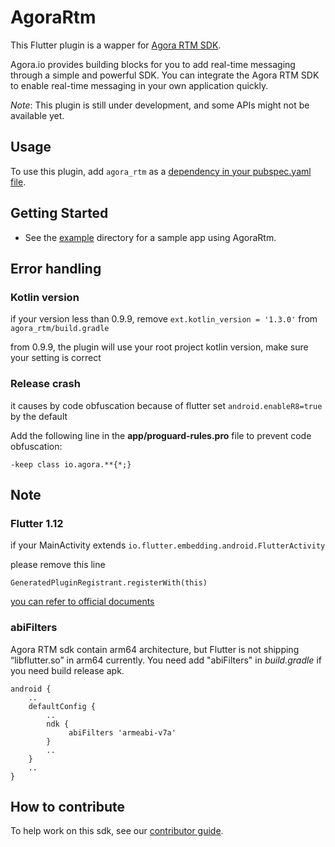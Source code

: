 # AgoraRtm

This Flutter plugin is a wapper for [Agora RTM SDK](https://docs.agora.io/en).

Agora.io provides building blocks for you to add real-time messaging through a simple and powerful SDK. You can integrate the Agora RTM SDK to enable real-time messaging in your own application quickly.

*Note*: This plugin is still under development, and some APIs might not be available yet.

## Usage

To use this plugin, add `agora_rtm` as a [dependency in your pubspec.yaml file](https://flutter.io/platform-plugins/).

## Getting Started

* See the [example](example) directory for a sample app using AgoraRtm.

## Error handling

### Kotlin version

if your version less than 0.9.9, remove `ext.kotlin_version = '1.3.0'` from `agora_rtm/build.gradle`

from 0.9.9, the plugin will use your root project kotlin version, make sure your setting is correct

### Release crash

it causes by code obfuscation because of flutter set `android.enableR8=true` by the default

Add the following line in the **app/proguard-rules.pro** file to prevent code obfuscation:
```
-keep class io.agora.**{*;}
```

## Note

### Flutter 1.12

if your MainActivity extends `io.flutter.embedding.android.FlutterActivity`

please remove this line
```
GeneratedPluginRegistrant.registerWith(this)
```

[you can refer to official documents](https://flutter.dev/docs/development/packages-and-plugins/plugin-api-migration)

### abiFilters

Agora RTM sdk contain arm64 architecture, but Flutter is not shipping “libflutter.so” in arm64 currently. You need add "abiFilters" in *build.gradle* if you need build release apk.

```
android {
    ..
    defaultConfig {
        ..
        ndk {
             abiFilters 'armeabi-v7a'
        }
        ..
    }
    ..
}
```

## How to contribute

To help work on this sdk, see our [contributor guide](https://github.com/AgoraIO/Flutter-RTM/blob/master/CONTRIBUTING.md).
